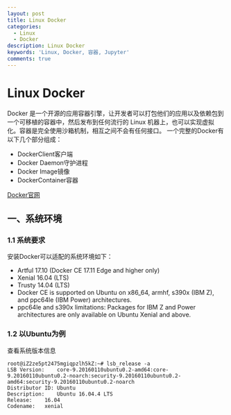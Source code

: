 ```yaml
---
layout: post
title: Linux Docker
categories:
  - Linux
  - Docker
description: Linux Docker
keywords: 'Linux, Docker, 容器, Jupyter'
comments: true
---
```


# Linux Docker
Docker 是一个开源的应用容器引擎，让开发者可以打包他们的应用以及依赖包到一个可移植的容器中，然后发布到任何流行的 Linux 机器上，也可以实现虚拟化。容器是完全使用沙箱机制，相互之间不会有任何接口。
一个完整的Docker有以下几个部分组成：
* DockerClient客户端
* Docker Daemon守护进程
* Docker Image镜像
* DockerContainer容器

[Docker官网](https://docs.docker.com/install/linux/docker-ce/ubuntu/)
## 一、系统环境
### 1.1 系统要求
安装Docker可以适配的系统环境如下：
* Artful 17.10 (Docker CE 17.11 Edge and higher only)
* Xenial 16.04 (LTS)
* Trusty 14.04 (LTS)
* Docker CE is supported on Ubuntu on x86_64, armhf, s390x (IBM Z), and ppc64le (IBM Power) architectures.
* ppc64le and s390x limitations: Packages for IBM Z and Power architectures are only available on Ubuntu Xenial and above.

### 1.2 以Ubuntu为例
查看系统版本信息
```
root@iZ2ze5pt2475mgiqpzlh5kZ:~# lsb_release -a
LSB Version:	core-9.20160110ubuntu0.2-amd64:core-9.20160110ubuntu0.2-noarch:security-9.20160110ubuntu0.2-amd64:security-9.20160110ubuntu0.2-noarch
Distributor ID:	Ubuntu
Description:	Ubuntu 16.04.4 LTS
Release:	16.04
Codename:	xenial
```











